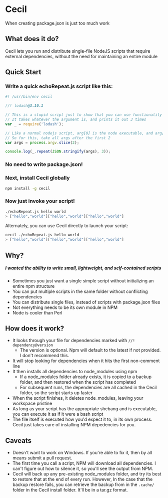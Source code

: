 # Cecil
When creating package.json is just too much work

## What does it do?
Cecil lets you run and distribute single-file NodeJS scripts that require external dependencies, without the need for maintaining an entire module

## Quick Start
### Write a quick echoRepeat.js script like this:
```js
#! /usr/bin/env cecil

//! lodash@3.10.1

// This is a stupid script just to show that you can use functionality from an external library
// It takes whatever the argument is, and prints it out 3 times
var _ = require('lodash');

// Like a normal nodejs script, arg[0] is the node executable, and arg[1] is the script name
// So for this, take all args after the first 2
var args = process.argv.slice(2);

console.log(_.repeat(JSON.stringify(args), 3));

```

### No need to write package.json!

### Next, install Cecil globally

```sh
npm install -g cecil
```

### Now just invoke your script!
```sh
./echoRepeat.js hello world
> ["hello","world"]["hello","world"]["hello","world"]
```

Alternately, you can use Cecil directly to launch your script:
```sh
cecil ./echoRepeat.js hello world
> ["hello","world"]["hello","world"]["hello","world"]
```

## Why?
##### I wanted the ability to write small, lightweight, and self-contained scripts
- Sometimes you just want a single simple script without initializing an entire npm structure
- You can put multiple scripts in the same folder without conflicting dependencies
- You can distribute single files, instead of scripts with package.json files
- Not everything needs to be its own module in NPM
- Node is cooler than Perl

## How does it work?
- It looks through your file for dependencies marked with `//! dependency@version`
  - The version is optional. Npm will default to the latest if not provided. I don't recommend this.
- It will stop looking for dependencies when it hits the first non-comment line
- It then installs all dependencies to node_modules using npm
  - If a node_modules folder already exists, it is copied to a backup folder, and then restored when the script has completed
  - For subsequent runs, the dependencies are all cached in the Cecil folder, so the script starts up faster
- When the script finishes, it deletes node_modules, leaving your workspace pristine
- As long as your script has the appropriate shebang and is executable, you can execute it as if it were a bash script
- The file itself is executed how you'd expect it to, in its own process. Cecil just takes care of installing NPM depedencies for you.

## Caveats
- Doesn't want to work on Windows. If you're able to fix it, then by all means submit a pull request.
- The first time you call a script, NPM will download all dependencies. I can't figure out how to silence it, so you'll see the output from NPM.
- Cecil will back up any pre-existing node_modules folder, and try its best to restore that at the end of every run. However, In the case that the backup restore fails, you can retrieve the backup from in the `.cache/` folder in the Cecil install folder. It'll be in a tar.gz format.
